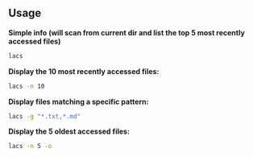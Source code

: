 
## Usage

  **Simple info (will scan from current dir and list the top 5 most recently accessed files)**
   ```bash
  lacs
  ```
 
 **Display the 10 most recently accessed files:**
  ```bash
  lacs -n 10
  ```
**Display files matching a specific pattern:**
```bash
lacs -g "*.txt,*.md"
```
**Display the 5 oldest accessed files:**
```bash
lacs -n 5 -o
```

